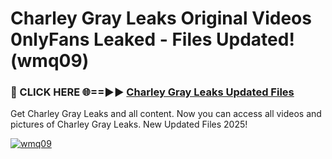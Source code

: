 # Charley Gray Leaks Original Videos 0nlyFans Leaked - Files Updated! (wmq09)

<h3>🔴 CLICK HERE 🌐==►► <a href="https://tinyurl.com/ehrbuxhb" rel="nofollow">Charley Gray Leaks Updated Files</a></h3>

Get Charley Gray Leaks and all content. Now you can access all videos and pictures of Charley Gray Leaks. New Updated Files 2025!

[![wmq09](https://i.imgur.com/lVYEuWS.gif)](https://tinyurl.com/ehrbuxhb)
